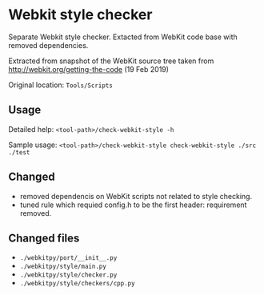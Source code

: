 # Webkit style checker

Separate Webkit style checker. Extacted from WebKit code base with removed dependencies.

Extracted from snapshot of the WebKit source tree taken from http://webkit.org/getting-the-code (19 Feb 2019)

Original location: `Tools/Scripts`

## Usage

Detailed help: `<tool-path>/check-webkit-style -h`

Sample usage: `<tool-path>/check-webkit-style check-webkit-style ./src ./test`

## Changed

- removed dependencis on WebKit scripts not related to style checking.
- tuned rule which requied config.h to be the first header: requirement removed.

## Changed files

- `./webkitpy/port/__init__.py`
- `./webkitpy/style/main.py`
- `./webkitpy/style/checker.py`
- `./webkitpy/style/checkers/cpp.py`
